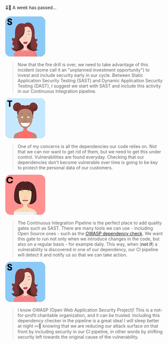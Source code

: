 ⏳📅 A week has passed...

![Selma](../../assets/yellow-belt-devops-dojo/shift-security-left/selma.png)

> Now that the fire drill is over, we need to take advantage of this incident (some call it an "unplanned investment opportunity") to invest and include security early in our cycle. 
> Between Static Application Security Testing (SAST) and Dynamic Application Security Testing (DAST), I suggest we start with SAST and include this activity in our Continuous Integration pipeline.

![Tina](../../assets/yellow-belt-devops-dojo/shift-security-left/tina.png)

> One of my concerns is all the dependencies our code relies on. Not that we can nor want to get rid of them, but we need to get this under control. Vulnerabilities are found everyday. Checking that our dependencies don't become vulnerable over time is going to be key to protect the personal data of our customers.

![Chun](../../assets/yellow-belt-devops-dojo/shift-security-left/chun.png)

> The Continuous Integration Pipeline is the perfect place to add quality gates such as SAST. There are many tools we can use - including Open Source ones - such as the [OWASP dependency check](https://www.owasp.org/index.php/OWASP_Dependency_Check). 
> We want this gate to run not only when we introduce changes in the code, but also on a regular basis - for example daily. This way, when (**not if**) a vulnerability is discovered in one of our dependency, our CI pipeline will detect it and notify us so that we can take action.


![Selma](../../assets/yellow-belt-devops-dojo/shift-security-left/selma.png)

> I know OWASP (Open Web Application Security Project)! This is a not-for-profit charitable organization, and it can be trusted. Including this dependency checker in the pipeline is a great idea! I will sleep better at night 💤🌛 knowing that we are reducing our attack surface on that front by including security in our CI pipeline, in other words by shifting security left towards the original cause of the vulnerability.


